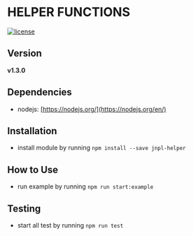 # HELPER FUNCTIONS
[![license](https://img.shields.io/github/license/mashape/apistatus.svg)]()

## Version
**v1.3.0**

## Dependencies
* nodejs: [https://nodejs.org/](https://nodejs.org/en/)


## Installation
* install module by running `npm install --save jnpl-helper`


## How to Use
* run example by running `npm run start:example`


## Testing
* start all test by running `npm run test`
